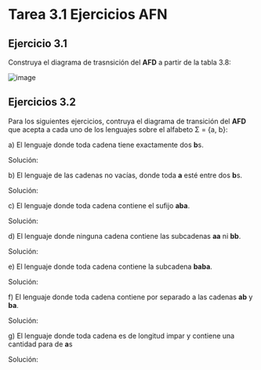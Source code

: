 # Tarea 3.1 Ejercicios AFN

## Ejercicio 3.1
Construya el diagrama de trasnsición del **AFD** a partir de la tabla 3.8:

![image](https://github.com/Chris-Vlad/MiRepositorio/assets/160756073/64fa8c72-e3cb-4992-b91f-5014f2b04d2d)


## Ejercicios 3.2
Para los siguientes ejercicios, contruya el diagrama de transición del **AFD** que
acepta a cada uno de los lenguajes sobre el alfabeto Σ = {a, b}:

a) El lenguaje donde toda cadena tiene exactamente dos **b**s.

Solución:

b) El lenguaje de las cadenas no vacías, donde toda **a** esté entre dos **b**s.

Solución:

c) El lenguaje donde toda cadena contiene el sufijo **aba**.

Solución:

d) El lenguaje donde ninguna cadena contiene las subcadenas **aa** ni **bb**.

Solución:

e) El lenguaje donde toda cadena contiene la subcadena **baba**.

Solución:

f) El lenguaje donde toda cadena contiene por separado a las cadenas **ab** y **ba**.

Solución:

g) El lenguaje donde toda cadena es de longitud impar y contiene una cantidad para de **a**s

Solución:
